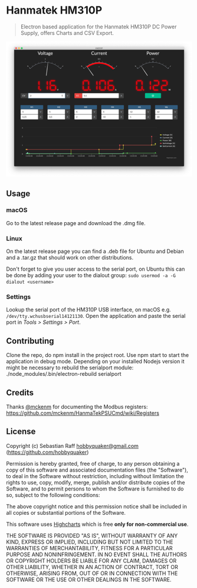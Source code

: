 # Hanmatek HM310P

> Electron based application for the Hanmatek HM310P DC Power Supply, offers Charts and CSV Export.



![](screenshot.png)

## Usage

### macOS

Go to the latest release page and download the .dmg file.


### Linux

On the latest release page you can find a .deb file for Ubuntu and Debian and a .tar.gz that should work on other distributions.

Don't forget to give you user access to the serial port, on Ubuntu this can be done by adding your user to the dialout group: `sudo usermod -a -G dialout <username>`


### Settings

Lookup the serial port of the HM310P USB interface, on macOS e.g. `/dev/tty.wchusbserial14121130`. Open the application and paste the serial port in _Tools > Settings > Port_.


## Contributing

Clone the repo, do npm install in the project root. Use npm start to start the application in debug mode. Depending on your installed Nodejs version it might be necessary to rebuild the serialport module: ./node_modules/.bin/electron-rebuild serialport


## Credits

Thanks [@mckenm](https://github.com/mckenm) for documenting the Modbus registers: https://github.com/mckenm/HanmaTekPSUCmd/wiki/Registers


## License

Copyright (c) Sebastian Raff hobbyquaker@gmail.com (https://github.com/hobbyquaker)

Permission is hereby granted, free of charge, to any person obtaining a copy of this software and associated documentation files (the "Software"), to deal in the Software without restriction, including without limitation the rights to use, copy, modify, merge, publish and/or distribute copies of the Software, and to permit persons to whom the Software is furnished to do so, subject to the following conditions:

The above copyright notice and this permission notice shall be included in all copies or substantial portions of the Software.

This software uses [Highcharts](https://www.highcharts.com/blog/products/highcharts/) which is free **only for non-commercial use**.

THE SOFTWARE IS PROVIDED "AS IS", WITHOUT WARRANTY OF ANY KIND, EXPRESS OR IMPLIED, INCLUDING BUT NOT LIMITED TO THE WARRANTIES OF MERCHANTABILITY, FITNESS FOR A PARTICULAR PURPOSE AND NONINFRINGEMENT. IN NO EVENT SHALL THE AUTHORS OR COPYRIGHT HOLDERS BE LIABLE FOR ANY CLAIM, DAMAGES OR OTHER LIABILITY, WHETHER IN AN ACTION OF CONTRACT, TORT OR OTHERWISE, ARISING FROM, OUT OF OR IN CONNECTION WITH THE SOFTWARE OR THE USE OR OTHER DEALINGS IN THE SOFTWARE.
